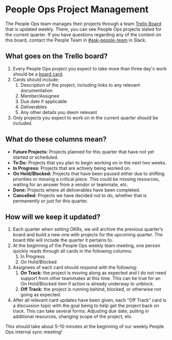 # People Ops Project Management

The People Ops team manages their projects through a team [Trello Board](https://trello.com/b/VE2yJlnT/peopleops-q4-fy22) that is updated weekly. There, you can see People Ops projects slated for the current quarter. If you have questions regarding any of the content on this board, contact the People Team in [#ask-people-team](https://sourcegraph.slack.com/archives/CQAGQKC4A) in Slack.

## What goes on the Trello board?

1. Every People Ops project you expect to take more than three day's work should be a [board card](https://help.trello.com/article/1255-card-types#board-cards).
2. Cards should include:
   1. Description of the project, including links to any relevant documentation
   2. Member/Assignee
   3. Due date if applicable
   4. Deliverables
   5. Any other details you deem relevant
3. Only projects you expect to work on in the current quarter should be included.

## What do these columns mean?

- **Future Projects:** Projects planned for this quarter that have not yet started or scheduled.
- **To Do:** Projects that you plan to begin working on in the next two weeks.
- **In Progress:** Projects that are actively being worked on.
- **On Hold/Blocked:** Projects that have been paused either due to shifting priorities or missing a critical piece. This could be missing resources, waiting for an answer from a vendor or teammate, etc.
- **Done:** Projects where all deliverables have been completed.
- **Cancelled:** Projects we have decided not to do, whether that is permanently or just for this quarter.

## How will we keep it updated?

1. Each quarter when setting OKRs, we will archive the previous quarter’s board and build a new one with projects for the upcoming quarter. The board title will include the quarter it pertains to.
2. At the beginning of the People Ops weekly team meeting, one person quickly reads through all cards in the following columns:
   1. In Progress
   2. On Hold/Blocked
3. Assignees of each card should respond with the following:
   1. **On Track:** the project is moving along as expected and I do not need support from other teammates at this time. This can be true for an On Hold/Blocked item if action is already underway to unblock.
   2. **Off Track:** the project is running behind, blocked, or otherwise not going as expected.
4. After all relevant card updates have been given, each “Off Track” card is a discussion topic with the goal being to help get the project back on track. This can take several forms: Adjusting due date, pulling in additional resources, changing scope of the project, etc.

This should take about 5–10 minutes at the beginning of our weekly People Ops internal sync meeting!
